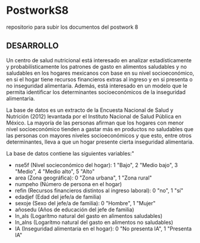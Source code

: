 # PostworkS8
repositorio para subir los documentos del postwork 8
## DESARROLLO
Un centro de salud nutricional está interesado en analizar estadísticamente y probabilísticamente los patrones 
de gasto en alimentos saludables y no saludables en los hogares mexicanos con base en su nivel socioeconómico,
en si el hogar tiene recursos financieros extras al ingreso y en si presenta o no inseguridad alimentaria. Además,
está interesado en un modelo que le permita identificar los determinantes socioeconómicos de la inseguridad alimentaria.

La base de datos es un extracto de la Encuesta Nacional de Salud y Nutrición (2012) levantada por el Instituto Nacional 
de Salud Pública en México. La mayoría de las personas afirman que los hogares con menor nivel socioeconómico tienden a
gastar más en productos no saludables que las personas con mayores niveles socioeconómicos y que esto, entre otros
determinantes, lleva a que un hogar presente cierta inseguridad alimentaria.

La base de datos contiene las siguientes variables:"
  
- nse5f (Nivel socieconómico del hogar): 1 "Bajo", 2 "Medio bajo", 3 "Medio", 4 "Medio alto", 5 "Alto"
- area (Zona geográfica): 0 "Zona urbana", 1 "Zona rural"
- numpeho (Número de persona en el hogar)
- refin (Recursos financieros distintos al ingreso laboral): 0 "no", 1 "sí"
- edadjef (Edad del jefe/a de familia)
- sexoje (Sexo del jefe/a de familia): 0 "Hombre", 1 "Mujer"
- añosedu (Años de educación del jefe de familia)
- ln_als (Logarítmo natural del gasto en alimentos saludables)
- ln_alns (Logarítmo natural del gasto en alimentos no saludables)
- IA (Inseguridad alimentaria en el hogar): 0 "No presenta IA", 1 "Presenta IA"

